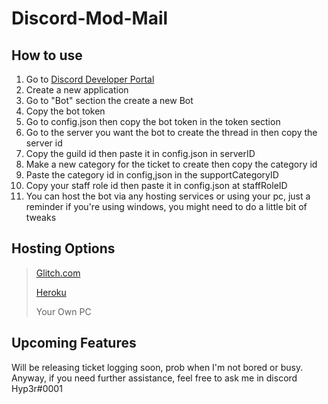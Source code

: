 # Discord-Mod-Mail

## How to use
1. Go to [Discord Developer Portal](https://discord.com/developers/applications)
2. Create a new application
3. Go to "Bot" section the create a new Bot
4. Copy the bot token
5. Go to config.json then copy the bot token in the token section
6. Go to the server you want the bot to create the thread in then copy the server id
7. Copy the guild id then paste it in config.json in serverID
8. Make a new category for the ticket to create then copy the category id
9. Paste the category id in config,json in the supportCategoryID
10. Copy your staff role id then paste it in config.json at staffRoleID
11. You can host the bot via any hosting services or using your pc, just a reminder if you're using windows, you might need to do a little bit of tweaks

## Hosting Options
> [Glitch.com](https://glitch.com/)
>
> [Heroku](https://www.heroku.com/)
>
> Your Own PC

## Upcoming Features
Will be releasing ticket logging soon, prob when I'm not bored or busy. Anyway, if you need further assistance, feel free to ask me in discord Hyp3r#0001
